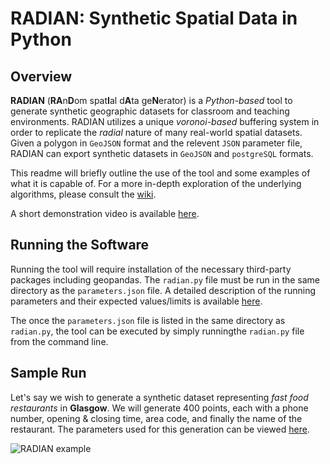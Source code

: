 # **RADIAN**: Synthetic Spatial Data in Python

## **Overview**

**RADIAN** (**RA**n**D**om spat**I**al d**A**ta ge**N**erator) is a *Python-based* tool to generate synthetic geographic datasets for classroom and teaching environments. RADIAN utilizes a unique *voronoi-based* buffering system in order to replicate the *radial* nature of many real-world spatial datasets. Given a polygon in `GeoJSON` format and the relevent `JSON` parameter file, RADIAN can export synthetic datasets in `GeoJSON` and `postgreSQL` formats.

This readme will briefly outline the use of the tool and some examples of what it is capable of. For a more in-depth exploration of the underlying algorithms, please consult the [wiki](https://github.com/paddeaux/msc_rng/wiki/RADIAN---Wiki).

A short demonstration video is available [here](https://maynoothuniversity-my.sharepoint.com/:v:/g/personal/patrick_gorry_2015_mumail_ie/ETvmj7NewVpNqyeULOhxhP4BOkQLp1oirA-WBtysssEpCw?e=3du5cF).

## **Running the Software**
Running the tool will require installation of the necessary third-party packages including geopandas. The `radian.py` file must be run in the same directory as the `parameters.json` file. A detailed description of the running parameters and their expected values/limits is available [here](https://github.com/paddeaux/msc_rng/wiki/Parameters).

The once the `parameters.json` file is listed in the same directory as `radian.py`, the tool can be executed by simply runningthe `radian.py` file from the command line.

## **Sample Run**

Let's say we wish to generate a synthetic dataset representing *fast food restaurants* in **Glasgow**. We will generate 400 points, each with a phone number, opening & closing time, area code, and finally the name of the restaurant. The parameters used for this generation can be viewed [here](https://github.com/paddeaux/msc_rng/blob/main/glasgow_example.json).

![RADIAN example](https://github.com/paddeaux/msc_rng/blob/main/images/glasgow_example.png?raw=true)







